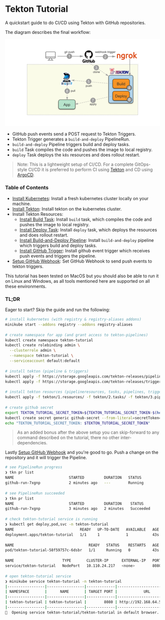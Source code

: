# Tekton Tutorial

A quickstart guide to do CI/CD using Tekton with GitHub repositories.

The diagram describes the final workflow:

![workflow](assets/workflow.png)

* GitHub push events send a POST request to Tekton Triggers.
* Tekton Trigger generates a `build-and-deploy` PipelineRun.
* `build-and-deploy` Pipeline triggers build and deploy tasks.
* `build` Task compiles the code and pushes the image to local registry.
* `deploy` Task deploys the `k8s` resources and does rollout restart.

> Note: This is a lightweight setup of CI/CD. For a complete GitOps-style CI/CD it is preferred to perform CI using [Tekton] and CD using [ArgoCD].

[Tekton]: https://tekton.dev/
[ArgoCD]: https://argoproj.github.io/argo-cd/core_concepts/

### Table of Contents

* [Install Kubernetes]: Install a fresh kubernetes cluster locally on your machine.
* [Install Tekton]: Install tekton on the kubernetes cluster.
* Install Tekton Resources:
  * [Install Build Task]: Install `build` task, which compiles the code and pushes the image to local registry.
  * [Install Deploy Task]: Install `deploy` task, which deploys the resources and does rollout restart.
  * [Install Build-and-Deploy Pipeline]: Install `build-and-deploy` pipeline which triggers build and deploy tasks.
  * [Install GitHub Trigger]: Install github event trigger which receives push events and triggers the pipeline.
* [Setup GitHub Webhook]: Set GitHub Webhook to send push events to tekton triggers.

[Install Kubernetes]: docs/1.install-kubernetes.md
[Install Tekton]: docs/2.install-tekton.md
[Install Build Task]: docs/3.install-build-task.md
[Install Deploy Task]: docs/4.install-deploy-task.md
[Install Build-and-Deploy Pipeline]: docs/5.install-build-and-deploy-pipeline.md
[Install GitHub Trigger]: docs/6.install-github-trigger.md
[Setup GitHub Webhook]: docs/7.setup-github-webhook.md

This tutorial has been tested on MacOS but you should also be able to run it on Linux and Windows, as all tools mentioned here are supported on all these environments.

### TL;DR

Eager to start? Skip the guide and run the following:

```sh
# install kubernetes (with registry & registry-aliases addons)
minikube start --addons registry --addons registry-aliases

# create namespace for app (and grant access to tekton-pipelines)
kubectl create namespace tekton-tutorial
kubectl create rolebinding admin \
  --clusterrole admin \
  --namespace tekton-tutorial \
  --serviceaccount default:default

# install tekton (pipeline & triggers)
kubectl apply -f https://storage.googleapis.com/tekton-releases/pipeline/previous/v0.20.1/release.yaml
kubectl apply -f https://storage.googleapis.com/tekton-releases/triggers/previous/v0.11.1/release.yaml

# install tekton resources (pipelineresources, tasks, pipelines, triggers)
kubectl apply -f tekton/1.resources/ -f tekton/2.tasks/ -f tekton/3.pipelines -f tekton/4.triggers

# create github secret
export TEKTON_TUTORIAL_SECRET_TOKEN=${TEKTON_TUTORIAL_SECRET_TOKEN-$(head -c 24 /dev/random | base64)}
kubectl create secret generic github-secret --from-literal=secretToken=$TEKTON_TUTORIAL_SECRET_TOKEN
echo "TEKTON_TUTORIAL_SECRET_TOKEN: $TEKTON_TUTORIAL_SECRET_TOKEN"
```

> As an added bonus after the above setup you can skip-forward to any command described on the tutorial, there no other inter-dependencies.

Lastly [Setup GitHub Webhook] and you're good to go. Push a change on the repository and it will trigger the Pipeline.

```sh
# see PipelineRun progress
❯ tkn pr list
NAME                         STARTED         DURATION   STATUS
github-run-7xgnp             2 minutes ago   ---        Running

# see PipelineRun succeeded
❯ tkn pr list
NAME                         STARTED         DURATION    STATUS
github-run-7xgnp             3 minutes ago   2 minutes   Succeeded

# check tekton-tutorial service is running
❯ kubectl get deploy,pod,svc -n tekton-tutorial
NAME                              READY   UP-TO-DATE   AVAILABLE   AGE
deployment.apps/tekton-tutorial   1/1     1            1           43s

NAME                                  READY   STATUS    RESTARTS   AGE
pod/tekton-tutorial-58f59757c-6dsbr   1/1     Running   0          43s

NAME                      TYPE       CLUSTER-IP      EXTERNAL-IP   PORT(S)          AGE
service/tekton-tutorial   NodePort   10.110.24.217   <none>        8080:31348/TCP   43s

# open tekton-tutorial service
❯ minikube service tekton-tutorial -n tekton-tutorial
|-----------------|-----------------|-------------|----------------------------|
| NAMESPACE       |      NAME       | TARGET PORT |            URL             |
|-----------------|-----------------|-------------|----------------------------|
| tekton-tutorial | tekton-tutorial |        8080 | http://192.168.64.55:30357 |
|-----------------|-----------------|-------------|----------------------------|
🎉  Opening service tekton-tutorial/tekton-tutorial in default browser...
```
